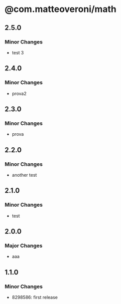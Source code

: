# @com.matteoveroni/math

## 2.5.0

### Minor Changes

- test 3

## 2.4.0

### Minor Changes

- prova2

## 2.3.0

### Minor Changes

- prova

## 2.2.0

### Minor Changes

- another test

## 2.1.0

### Minor Changes

- test

## 2.0.0

### Major Changes

- aaa

## 1.1.0

### Minor Changes

- 8298586: first release
